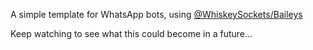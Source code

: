 A simple template for WhatsApp bots, using [@WhiskeySockets/Baileys](https://github.com/WhiskeySockets/Baileys)

Keep watching to see what this could become in a future...

